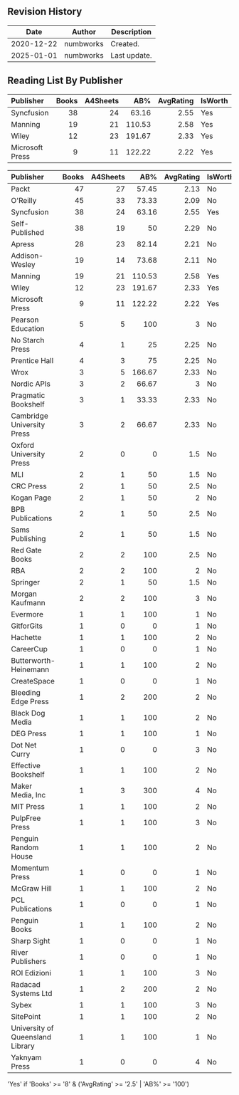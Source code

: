 ## Revision History

|Date|Author|Description|
|---|---|---|
|2020-12-22|numbworks|Created.|
|2025-01-01|numbworks|Last update.|

## Reading List By Publisher

| Publisher       |   Books |   A4Sheets |    AB% |   AvgRating | IsWorth   |
|:----------------|--------:|-----------:|-------:|------------:|:----------|
| Syncfusion      |      38 |         24 |  63.16 |        2.55 | Yes       |
| Manning         |      19 |         21 | 110.53 |        2.58 | Yes       |
| Wiley           |      12 |         23 | 191.67 |        2.33 | Yes       |
| Microsoft Press |       9 |         11 | 122.22 |        2.22 | Yes       |

| Publisher                        |   Books |   A4Sheets |    AB% |   AvgRating | IsWorth   |
|:---------------------------------|--------:|-----------:|-------:|------------:|:----------|
| Packt                            |      47 |         27 |  57.45 |        2.13 | No        |
| O'Reilly                         |      45 |         33 |  73.33 |        2.09 | No        |
| Syncfusion                       |      38 |         24 |  63.16 |        2.55 | Yes       |
| Self-Published                   |      38 |         19 |  50    |        2.29 | No        |
| Apress                           |      28 |         23 |  82.14 |        2.21 | No        |
| Addison-Wesley                   |      19 |         14 |  73.68 |        2.11 | No        |
| Manning                          |      19 |         21 | 110.53 |        2.58 | Yes       |
| Wiley                            |      12 |         23 | 191.67 |        2.33 | Yes       |
| Microsoft Press                  |       9 |         11 | 122.22 |        2.22 | Yes       |
| Pearson Education                |       5 |          5 | 100    |        3    | No        |
| No Starch Press                  |       4 |          1 |  25    |        2.25 | No        |
| Prentice Hall                    |       4 |          3 |  75    |        2.25 | No        |
| Wrox                             |       3 |          5 | 166.67 |        2.33 | No        |
| Nordic APIs                      |       3 |          2 |  66.67 |        3    | No        |
| Pragmatic Bookshelf              |       3 |          1 |  33.33 |        2.33 | No        |
| Cambridge University Press       |       3 |          2 |  66.67 |        2.33 | No        |
| Oxford University Press          |       2 |          0 |   0    |        1.5  | No        |
| MLI                              |       2 |          1 |  50    |        1.5  | No        |
| CRC Press                        |       2 |          1 |  50    |        2.5  | No        |
| Kogan Page                       |       2 |          1 |  50    |        2    | No        |
| BPB Publications                 |       2 |          1 |  50    |        2.5  | No        |
| Sams Publishing                  |       2 |          1 |  50    |        1.5  | No        |
| Red Gate Books                   |       2 |          2 | 100    |        2.5  | No        |
| RBA                              |       2 |          2 | 100    |        2    | No        |
| Springer                         |       2 |          1 |  50    |        1.5  | No        |
| Morgan Kaufmann                  |       2 |          2 | 100    |        3    | No        |
| Evermore                         |       1 |          1 | 100    |        1    | No        |
| GitforGits                       |       1 |          0 |   0    |        1    | No        |
| Hachette                         |       1 |          1 | 100    |        2    | No        |
| CareerCup                        |       1 |          0 |   0    |        1    | No        |
| Butterworth-Heinemann            |       1 |          1 | 100    |        2    | No        |
| CreateSpace                      |       1 |          0 |   0    |        1    | No        |
| Bleeding Edge Press              |       1 |          2 | 200    |        2    | No        |
| Black Dog Media                  |       1 |          1 | 100    |        2    | No        |
| DEG Press                        |       1 |          1 | 100    |        1    | No        |
| Dot Net Curry                    |       1 |          0 |   0    |        3    | No        |
| Effective Bookshelf              |       1 |          1 | 100    |        2    | No        |
| Maker Media, Inc                 |       1 |          3 | 300    |        4    | No        |
| MIT Press                        |       1 |          1 | 100    |        2    | No        |
| PulpFree Press                   |       1 |          1 | 100    |        3    | No        |
| Penguin Random House             |       1 |          1 | 100    |        2    | No        |
| Momentum Press                   |       1 |          0 |   0    |        1    | No        |
| McGraw Hill                      |       1 |          1 | 100    |        2    | No        |
| PCL Publications                 |       1 |          0 |   0    |        1    | No        |
| Penguin Books                    |       1 |          1 | 100    |        2    | No        |
| Sharp Sight                      |       1 |          0 |   0    |        1    | No        |
| River Publishers                 |       1 |          0 |   0    |        1    | No        |
| ROI Edizioni                     |       1 |          1 | 100    |        3    | No        |
| Radacad Systems Ltd              |       1 |          2 | 200    |        2    | No        |
| Sybex                            |       1 |          1 | 100    |        3    | No        |
| SitePoint                        |       1 |          1 | 100    |        2    | No        |
| University of Queensland Library |       1 |          1 | 100    |        1    | No        |
| Yaknyam Press                    |       1 |          0 |   0    |        4    | No        |

'Yes' if 'Books' >= '8' & ('AvgRating' >= '2.5' | 'AB%' >= '100')
